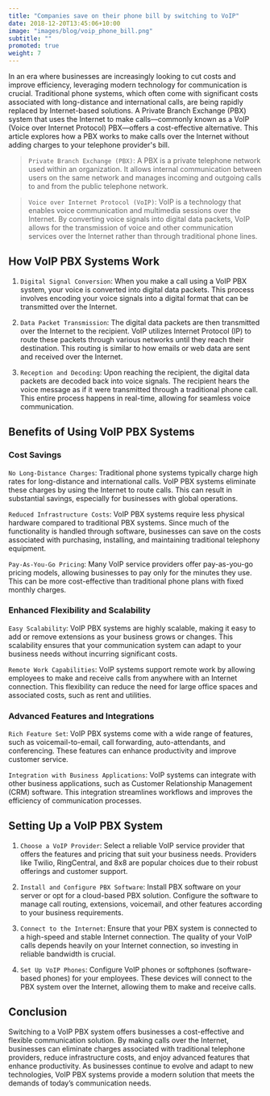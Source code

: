 ```yaml
---
title: "Companies save on their phone bill by switching to VoIP"
date: 2018-12-20T13:45:06+10:00
image: "images/blog/voip_phone_bill.png"
subtitle: ""
promoted: true
weight: 7
---
```


In an era where businesses are increasingly looking to cut costs and improve efficiency, leveraging modern technology for communication is crucial. Traditional phone systems, which often come with significant costs associated with long-distance and international calls, are being rapidly replaced by Internet-based solutions. A Private Branch Exchange (PBX) system that uses the Internet to make calls—commonly known as a VoIP (Voice over Internet Protocol) PBX—offers a cost-effective alternative. This article explores how a PBX works to make calls over the Internet without adding charges to your telephone provider's bill.

> `Private Branch Exchange (PBX)`: A PBX is a private telephone network used within an organization. It allows internal communication between users on the same network and manages incoming and outgoing calls to and from the public telephone network.

> `Voice over Internet Protocol (VoIP)`: VoIP is a technology that enables voice communication and multimedia sessions over the Internet. By converting voice signals into digital data packets, VoIP allows for the transmission of voice and other communication services over the Internet rather than through traditional phone lines.

## How VoIP PBX Systems Work

1. `Digital Signal Conversion`: When you make a call using a VoIP PBX system, your voice is converted into digital data packets. This process involves encoding your voice signals into a digital format that can be transmitted over the Internet.

2. `Data Packet Transmission`: The digital data packets are then transmitted over the Internet to the recipient. VoIP utilizes Internet Protocol (IP) to route these packets through various networks until they reach their destination. This routing is similar to how emails or web data are sent and received over the Internet.

3. `Reception and Decoding`: Upon reaching the recipient, the digital data packets are decoded back into voice signals. The recipient hears the voice message as if it were transmitted through a traditional phone call. This entire process happens in real-time, allowing for seamless voice communication.

## Benefits of Using VoIP PBX Systems

### Cost Savings

`No Long-Distance Charges`: Traditional phone systems typically charge high rates for long-distance and international calls. VoIP PBX systems eliminate these charges by using the Internet to route calls. This can result in substantial savings, especially for businesses with global operations.

`Reduced Infrastructure Costs`: VoIP PBX systems require less physical hardware compared to traditional PBX systems. Since much of the functionality is handled through software, businesses can save on the costs associated with purchasing, installing, and maintaining traditional telephony equipment.

`Pay-As-You-Go Pricing`: Many VoIP service providers offer pay-as-you-go pricing models, allowing businesses to pay only for the minutes they use. This can be more cost-effective than traditional phone plans with fixed monthly charges.

### Enhanced Flexibility and Scalability

`Easy Scalability`: VoIP PBX systems are highly scalable, making it easy to add or remove extensions as your business grows or changes. This scalability ensures that your communication system can adapt to your business needs without incurring significant costs.

`Remote Work Capabilities`: VoIP systems support remote work by allowing employees to make and receive calls from anywhere with an Internet connection. This flexibility can reduce the need for large office spaces and associated costs, such as rent and utilities.

### Advanced Features and Integrations

`Rich Feature Set`: VoIP PBX systems come with a wide range of features, such as voicemail-to-email, call forwarding, auto-attendants, and conferencing. These features can enhance productivity and improve customer service.

`Integration with Business Applications`: VoIP systems can integrate with other business applications, such as Customer Relationship Management (CRM) software. This integration streamlines workflows and improves the efficiency of communication processes.

## Setting Up a VoIP PBX System

1. `Choose a VoIP Provider`: Select a reliable VoIP service provider that offers the features and pricing that suit your business needs. Providers like Twilio, RingCentral, and 8x8 are popular choices due to their robust offerings and customer support.

2. `Install and Configure PBX Software`: Install PBX software on your server or opt for a cloud-based PBX solution. Configure the software to manage call routing, extensions, voicemail, and other features according to your business requirements.

3. `Connect to the Internet`: Ensure that your PBX system is connected to a high-speed and stable Internet connection. The quality of your VoIP calls depends heavily on your Internet connection, so investing in reliable bandwidth is crucial.

4. `Set Up VoIP Phones`: Configure VoIP phones or softphones (software-based phones) for your employees. These devices will connect to the PBX system over the Internet, allowing them to make and receive calls.

## Conclusion

Switching to a VoIP PBX system offers businesses a cost-effective and flexible communication solution. By making calls over the Internet, businesses can eliminate charges associated with traditional telephone providers, reduce infrastructure costs, and enjoy advanced features that enhance productivity. As businesses continue to evolve and adapt to new technologies, VoIP PBX systems provide a modern solution that meets the demands of today’s communication needs.
